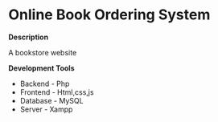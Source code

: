 # Online Book Ordering System 

**Description**

A bookstore website 

**Development Tools**

- Backend - Php
- Frontend - Html,css,js
- Database - MySQL
- Server   - Xampp
